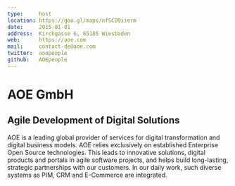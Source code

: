 ```yaml
---
type:     host
location: https://goo.gl/maps/nfSCDQiierm
date:     2015-01-01
address:  Kirchgasse 6, 65185 Wiesbaden
web:      https://aoe.com
mail:     contact-de@aoe.com
twitter:  aoepeople
github:   AOEpeople
---
```


# AOE GmbH

## Agile Development of Digital Solutions

AOE is a leading global provider of services for digital transformation and digital business models. AOE relies 
exclusively on established Enterprise Open Source technologies. This leads to innovative solutions, digital products
and portals in agile software projects, and helps build long-lasting, strategic partnerships with our customers. In our 
daily work, such diverse systems as PIM, CRM and E-Commerce are integrated.

